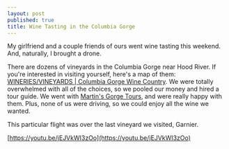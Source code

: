 ```yaml
---
layout: post
published: true
title: Wine Tasting in the Columbia Gorge
---
```

My girlfriend and a couple friends of ours went wine tasting this weekend. And, naturally, I brought a drone. 
 
There are dozens of vineyards in the Columbia Gorge near Hood River. If you're interested in visiting yourself, here's a map of them: [WINERIES/VINEYARDS  \|  Columbia Gorge Wine Country](http://www.columbiagorgewine.com/wineriesvineyards.html). We were totally overwhelmed with all of the choices, so we pooled our money and hired a tour guide. We went with [Martin's Gorge Tours](http://www.martinsgorgetours.com/), and were really happy with them. Plus, none of us were driving, so we could enjoy all the wine we wanted.
 
This particular flight was over the last vineyard we visited, Garnier.

[https://youtu.be/jEJVkWI3zOo](https://youtu.be/jEJVkWI3zOo)
